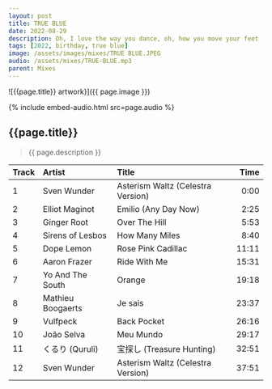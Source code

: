 ```yaml
---
layout: post
title: TRUE BLUE
date: 2022-08-29
description: Oh, I love the way you dance, oh, how you move your feet
tags: [2022, birthday, true blue]
image: /assets/images/mixes/TRUE BLUE.JPEG
audio: /assets/mixes/TRUE-BLUE.mp3
parent: Mixes
---
```


![{{page.title}} artwork}]({{ page.image }})

{% include embed-audio.html src=page.audio %}

## {{page.title}}
>{{ page.description }}

| Track | Artist            | Title                                | Time  |
|:------|:------------------|:-------------------------------------|------:|
| 1     | Sven Wunder       | Asterism Waltz (Celestra Version)    | 0:00  |
| 2     | Elliot Maginot    | Emilio (Any Day Now)                 | 2:25  |
| 3     | Ginger Root       | Over The Hill                        | 5:53  |
| 4     | Sirens of Lesbos  | How Many Miles                       | 8:40  |
| 5     | Dope Lemon        | Rose Pink Cadillac                   | 11:11 |
| 6     | Aaron Frazer      | Ride With Me                         | 15:31 |
| 7     | Yo And The South  | Orange                               | 19:18 |
| 8     | Mathieu Boogaerts | Je sais                              | 23:37 |
| 9     | Vulfpeck          | Back Pocket                          | 26:16 |
| 10    | João Selva        | Meu Mundo                            | 29:17 |
| 11    | くるり (Quruli)    | 宝探し (Treasure Hunting)            | 32:51 |
| 12    | Sven Wunder       | Asterism Waltz (Celestra Version)    | 37:51 |

